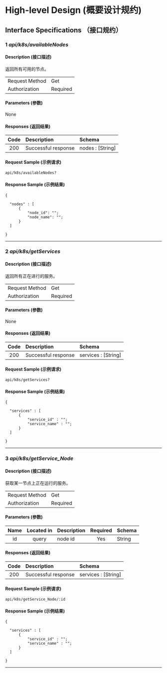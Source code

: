 # High-level Design (概要设计规约)


## Interface Specifications （接口规约）

### 1 *api/k8s/availableNodes*   

#### Description (接口描述)

返回所有可用的节点。

| | |
|-|-|
| Request Method | Get |
| Authorization | Required |

#### Parameters (参数)

None

#### Responses (返回结果)

| Code | Description | Schema |
|:----:|:--------|:--|
| 200 | Successful response | nodes : [String] |

#### Request Sample (示例请求)

```
api/k8s/availableNodes?
```

#### Response Sample (示例结果)

```
{

  "nodes" : [
      {
          "node_id": "";
          "node_name": "";
      }
  ]

}

```
---

### 2 *api/k8s/getServices*   

#### Description (接口描述)

返回所有正在进行的服务。

|                |          |
| -------------- | -------- |
| Request Method | Get      |
| Authorization  | Required |

#### Parameters (参数)

None

#### Responses (返回结果)

| Code | Description         | Schema              |
| :--: | :------------------ | :------------------ |
| 200  | Successful response | services : [String] |

#### Request Sample (示例请求)

```
api/k8s/getServices?
```

#### Response Sample (示例结果)

```
{

  "services" : [
      {
          "service_id" : "";
          "service_name" : "";
      }
  ]

}

```

------

### 3 *api/k8s/getService_Node*   

#### Description (接口描述)

获取某一节点上正在运行的服务。

|                |          |
| -------------- | -------- |
| Request Method | Get      |
| Authorization  | Required |

#### Parameters (参数)

| Name | Located in | Description | Required | Schema |
| :--: | :--------: | :---------- | :------: | :----- |
|  id  |   query    | node id     |   Yes    | String |

#### Responses (返回结果)

| Code | Description         | Schema              |
| :--: | :------------------ | :------------------ |
| 200  | Successful response | services : [String] |

#### Request Sample (示例请求)

```
api/k8s/getService_Node/:id
```

#### Response Sample (示例结果)

```
{

  "services" : [
      {
          "service_id" : "";
          "service_name" : "";
      }
  ]

}

```

------

